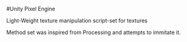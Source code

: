 #Unity Pixel Engine

Light-Weight texture manipulation script-set for textures


Method set was inspired from Processing and attempts to immitate it.